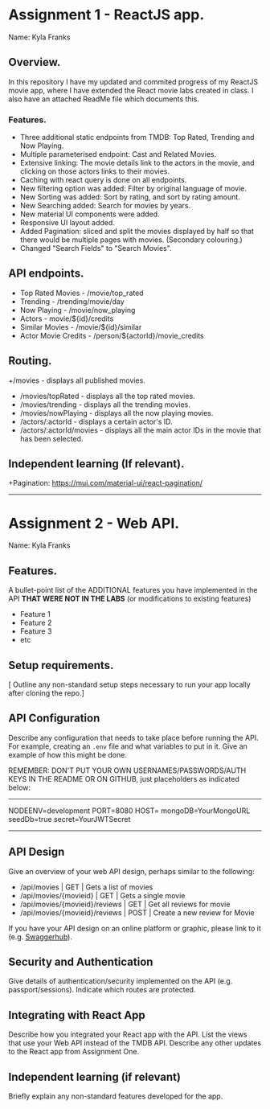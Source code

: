# Assignment 1 - ReactJS app.

Name: Kyla Franks

## Overview.

In this repository I have my updated and commited progress of my ReactJS movie app, where I have extended the React movie labs created in class. I also have an attached ReadMe file which documents this.

### Features.

+ Three additional static endpoints from TMDB: Top Rated, Trending and Now Playing.
+ Multiple parameterised endpoint: Cast and Related Movies.
+ Extensive linking: The movie details link to the actors in the movie, and clicking on those actors links to their movies.
+ Caching with react query is done on all endpoints.  
+ New filtering option was added: Filter by original language of movie.
+ New Sorting was added: Sort by rating, and sort by rating amount.
+ New Searching added: Search for movies by years.
+ New material UI components were added.
+ Responsive UI layout added.
+ Added Pagination: sliced and split the movies displayed by half so that there would be multiple pages with movies. (Secondary colouring.)
+ Changed "Search Fields" to "Search Movies". 

## API endpoints.

+ Top Rated Movies - /movie/top_rated
+ Trending - /trending/movie/day
+ Now Playing - /movie/now_playing
+ Actors - movie/${id}/credits
+ Similar Movies - /movie/${id}/similar
+ Actor Movie Credits - /person/${actorId}/movie_credits

## Routing.

+/movies - displays all published movies.
+ /movies/topRated - displays all the top rated movies.
+ /movies/trending - displays all the trending movies.
+ /movies/nowPlaying - displays all the now playing movies.
+ /actors/:actorId - displays a certain actor's ID.
+ /actors/:actorId/movies - displays all the main actor IDs in the movie that has been selected.

## Independent learning (If relevant).

+Pagination: https://mui.com/material-ui/react-pagination/


-------------------------------------------------------------------------------------------------------


# Assignment 2 - Web API.

Name: Kyla Franks

## Features.

A bullet-point list of the ADDITIONAL features you have implemented in the API **THAT WERE NOT IN THE LABS** (or modifications to existing features)
 
 + Feature 1 
 + Feature 2 
 + Feature 3 
 + etc

## Setup requirements.

[ Outline any non-standard setup steps necessary to run your app locally after cloning the repo.]

## API Configuration

Describe any configuration that needs to take place before running the API. For example, creating an `.env` file and what variables to put in it. Give an example of how this might be done.

REMEMBER: DON'T PUT YOUR OWN USERNAMES/PASSWORDS/AUTH KEYS IN THE README OR ON GITHUB, just placeholders as indicated below:

______________________
NODEENV=development
PORT=8080
HOST=
mongoDB=YourMongoURL
seedDb=true
secret=YourJWTSecret
______________________

## API Design
Give an overview of your web API design, perhaps similar to the following: 

- /api/movies | GET | Gets a list of movies 
- /api/movies/{movieid} | GET | Gets a single movie 
- /api/movies/{movieid}/reviews | GET | Get all reviews for movie 
- /api/movies/{movieid}/reviews | POST | Create a new review for Movie 

If you have your API design on an online platform or graphic, please link to it (e.g. [Swaggerhub](https://app.swaggerhub.com/)).

## Security and Authentication

Give details of authentication/security implemented on the API (e.g. passport/sessions). Indicate which routes are protected.

## Integrating with React App

Describe how you integrated your React app with the API. List the views that use your Web API instead of the TMDB API. Describe any other updates to the React app from Assignment One.

## Independent learning (if relevant)

Briefly explain any non-standard features developed for the app.   

